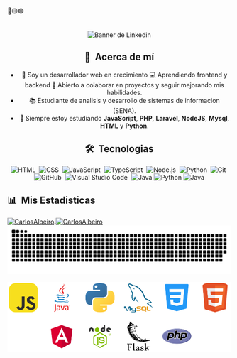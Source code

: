 <div>
🔴🟡🟢
<br>
<br>
</div>

<div align="center">

![Banner de Linkedin](https://github.com/CarlosAlbeiro/CarlosAlbeiro/assets/99480165/1c6c1228-cc6a-4d39-ad66-c76e8a5d14d6)

</div>


<div align="center">

  <!-- <h1 align="center">
  <img src="https://github.com/CarlosAlbeiro/CarlosAlbeiro/blob/39b7927ad5f2d9468f1518416a369ea21f0c3001/name.svg" alt="Carlos Galeano" />
</h1>
</div> -->

  ## 🧭 &nbsp;Acerca de mí
  
  - 👋 Soy un desarrollador web en crecimiento 💻 Aprendiendo frontend y backend 🌱 Abierto a colaborar en proyectos y           seguir mejorando mis habilidades.
  - 📚 Estudiante de analisis y desarrollo de sistemas de informacion (SENA).
  - 🌱 Siempre estoy estudiando **JavaScript**, **PHP**, **Laravel**, **NodeJS**, **Mysql**, **HTML** y **Python**.

  ## 🛠️ &nbsp;Tecnologias

  ![HTML](https://img.shields.io/badge/-HTML-0D1117?style=flat&logo=HTML5)&nbsp;
  ![CSS](https://img.shields.io/badge/-CSS-0D1117?style=flat&logo=CSS3&logoColor=1572B6)&nbsp;
  ![JavaScript](https://img.shields.io/badge/-JavaScript-0D1117?style=flat&logo=javascript)&nbsp;
  ![TypeScript](https://img.shields.io/badge/-TypeScript-0D1117?style=flat&logo=typescript)&nbsp;
  ![Node.js](https://img.shields.io/badge/-Node.js-0D1117?style=flat&logo=node.js)&nbsp;
  ![Python](https://img.shields.io/badge/-Python-0D1117?style=flat&logo=python)&nbsp;
  ![Git](https://img.shields.io/badge/-Git-0D1117?style=flat&logo=git)&nbsp;
  ![GitHub](https://img.shields.io/badge/-GitHub-0D1117?style=flat&logo=github)&nbsp;
  ![Visual Studio Code](https://img.shields.io/badge/-VS%20Code-0D1117?style=flat&logo=visual-studio-code&logoColor=007ACC)&nbsp;
  ![Java](https://img.shields.io/badge/-Java-007396?style=flat&logo=java&logoColor=white)
  ![Python](https://img.shields.io/badge/-Python-3776AB?style=flat&logo=python&logoColor=white)
  ![Java](https://img.shields.io/badge/-Java-007396?style=flat&logo=java&logoColor=white)




</div>

  ## 📊 &nbsp;Mis Estadisticas
  <a href="https://github.com/CarlosAlbeiro">
    <img width=450 height=170 align="center" alt="CarlosAlbeiro" src="https://github-readme-stats.vercel.app/api?username=CarlosAlbeiro&theme=midnight-purple&show_icons=true&bg_color=0D1117&hide_border=true&count_private=true" />
  </a>
  <a href="https://github.com/CarlosAlbeiro">
    <img align="center" alt="CarlosAlbeiro" src="https://github-readme-stats.vercel.app/api/top-langs/?username=CarlosAlbeiro&theme=midnight-purple&layout=compact&bg_color=0D1117&hide_border=true&count_private=true" />
  </a>
</div>

<!--- snake -->
<div align="center">
  <img src="https://github.com/NicolasRios20/NicolasRios20/blob/main/resources/grid-snake.svg" alt="snake" />
</div>

<p align="center">
  <img src="https://github.com/CarlosAlbeiro/CarlosAlbeiro/blob/main/Group%2017.svg">
<!--   <img src="https://raw.githubusercontent.com/andyruwruw/andyruwruw/master/example/skills.svg"> -->
  <!-- This is how you'd make the call dynamically <img src="https://readme.andyruwruw.com/api/skills"> -->
</p>

